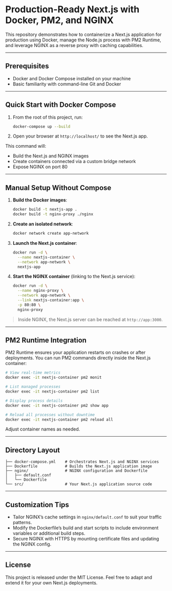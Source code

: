 # Production-Ready Next.js with Docker, PM2, and NGINX

This repository demonstrates how to containerize a Next.js application for production using Docker, manage the Node.js process with PM2 Runtime, and leverage NGINX as a reverse proxy with caching capabilities.

---

## Prerequisites

- Docker and Docker Compose installed on your machine
- Basic familiarity with command-line Git and Docker

---

## Quick Start with Docker Compose

1. From the root of this project, run:
   ```bash
   docker-compose up --build
   ```
2. Open your browser at `http://localhost/` to see the Next.js app.

This command will:
- Build the Next.js and NGINX images
- Create containers connected via a custom bridge network
- Expose NGINX on port 80

---

## Manual Setup Without Compose

1. **Build the Docker images**:
   ```bash
   docker build -t nextjs-app .
   docker build -t nginx-proxy ./nginx
   ```

2. **Create an isolated network**:
   ```bash
   docker network create app-network
   ```

3. **Launch the Next.js container**:
   ```bash
   docker run -d \
     --name nextjs-container \
     --network app-network \
     nextjs-app
   ```

4. **Start the NGINX container** (linking to the Next.js service):
   ```bash
   docker run -d \
     --name nginx-proxy \
     --network app-network \
     --link nextjs-container:app \
     -p 80:80 \
     nginx-proxy
   ```

> Inside NGINX, the Next.js server can be reached at `http://app:3000`.

---

## PM2 Runtime Integration

PM2 Runtime ensures your application restarts on crashes or after deployments. You can run PM2 commands directly inside the Next.js container:

```bash
# View real-time metrics
docker exec -it nextjs-container pm2 monit

# List managed processes
docker exec -it nextjs-container pm2 list

# Display process details
docker exec -it nextjs-container pm2 show app

# Reload all processes without downtime
docker exec -it nextjs-container pm2 reload all
```

Adjust container names as needed.

---

## Directory Layout

```
├── docker-compose.yml    # Orchestrates Next.js and NGINX services
├── Dockerfile            # Builds the Next.js application image
├── nginx/                # NGINX configuration and Dockerfile
│   ├── default.conf
│   └── Dockerfile
└── src/                  # Your Next.js application source code
```

---

## Customization Tips

- Tailor NGINX’s cache settings in `nginx/default.conf` to suit your traffic patterns.
- Modify the Dockerfile’s build and start scripts to include environment variables or additional build steps.
- Secure NGINX with HTTPS by mounting certificate files and updating the NGINX config.

---

## License

This project is released under the MIT License. Feel free to adapt and extend it for your own Next.js deployments.

